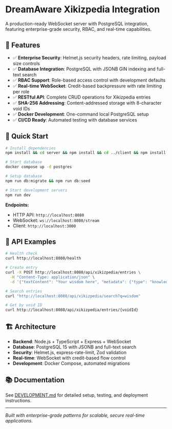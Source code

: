 # DreamAware Xikizpedia Integration

A production-ready WebSocket server with PostgreSQL integration, featuring enterprise-grade security, RBAC, and real-time capabilities.

## 🚀 Features

- ✅ **Enterprise Security**: Helmet.js security headers, rate limiting, payload size controls
- ✅ **Database Integration**: PostgreSQL with JSONB GIN indexing and full-text search  
- ✅ **RBAC Support**: Role-based access control with development defaults
- ✅ **Real-time WebSocket**: Credit-based backpressure with rate limiting per role
- ✅ **RESTful API**: Complete CRUD operations for Xikizpedia entries
- ✅ **SHA-256 Addressing**: Content-addressed storage with 8-character void IDs
- ✅ **Docker Development**: One-command local PostgreSQL setup
- ✅ **CI/CD Ready**: Automated testing with database services

## 🏁 Quick Start

```bash
# Install dependencies
npm install && cd server && npm install && cd ../client && npm install && cd ..

# Start database
docker compose up -d postgres

# Setup database
npm run db:migrate && npm run db:seed  

# Start development servers
npm run dev
```

**Endpoints:**
- HTTP API: `http://localhost:8080`
- WebSocket: `ws://localhost:8080/stream` 
- Client: `http://localhost:3000`

## 📡 API Examples

```bash
# Health check
curl http://localhost:8080/health

# Create entry
curl -X POST http://localhost:8080/api/xikizpedia/entries \
  -H "Content-Type: application/json" \
  -d '{"textContent": "Your wisdom here", "metadata": {"type": "knowledge"}}'

# Search entries  
curl "http://localhost:8080/api/xikizpedia/search?q=wisdom"

# Get by void ID
curl http://localhost:8080/api/xikizpedia/entries/{voidId}
```

## 🏗️ Architecture

- **Backend**: Node.js + TypeScript + Express + WebSocket
- **Database**: PostgreSQL 15 with JSONB and full-text search
- **Security**: Helmet.js, express-rate-limit, Zod validation
- **Real-time**: WebSocket with credit-based flow control
- **Development**: Docker Compose, automated migrations

## 📚 Documentation

See [DEVELOPMENT.md](DEVELOPMENT.md) for detailed setup, testing, and deployment instructions.

---

*Built with enterprise-grade patterns for scalable, secure real-time applications.*